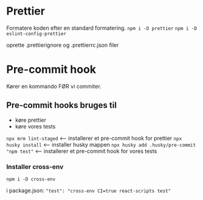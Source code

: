# Prettier

Formatere koden efter en standard formatering.
`npm i -D prettier`
`npm i -D eslint-config-prettier`

oprette .prettierignore og .prettierrc.json filer

# Pre-commit hook

Kører en kommando FØR vi commiter.

## Pre-commit hooks bruges til

* køre prettier
* køre vores tests

`npx mrm lint-staged` <-- installerer et pre-commit hook for prettier
`npx husky install` <-- installer husky mappen
`npx husky add .husky/pre-commit "npm test"` <-- installerer et pre-commit hook for vores tests

### Installer cross-env
`npm i -D cross-env`

i package.json: `"test": "cross-env CI=true react-scripts test"`